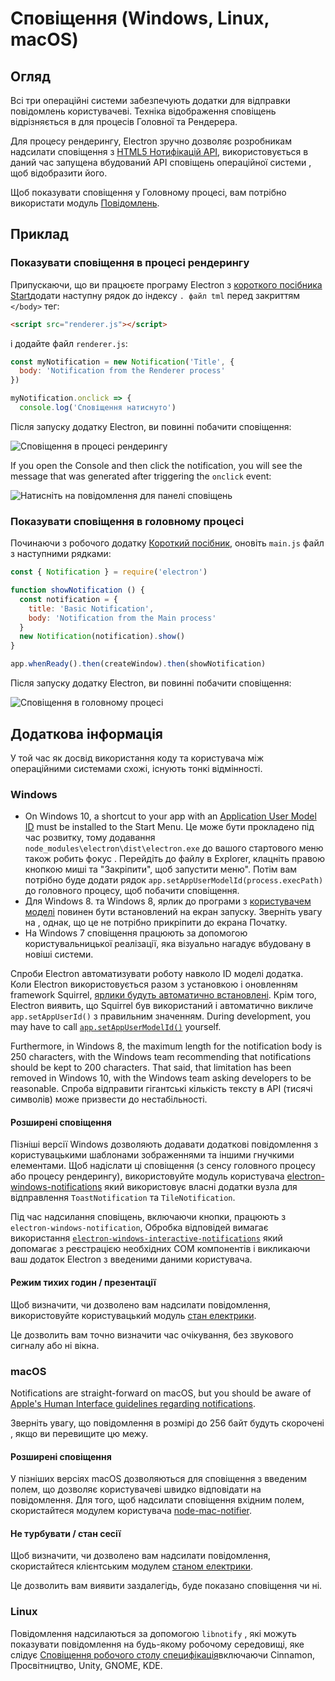 # Сповіщення (Windows, Linux, macOS)

## Огляд

Всі три операційні системи забезпечують додатки для відправки повідомлень користувачеві. Техніка відображення сповіщень відрізняється в для процесів Головної та Рендерера.

Для процесу рендерингу, Electron зручно дозволяє розробникам надсилати сповіщення з [HTML5 Нотифікацій API](https://notifications.spec.whatwg.org/), використовується в даний час запущена вбудований API сповіщень операційної системи , щоб відобразити його.

Щоб показувати сповіщення у Головному процесі, вам потрібно використати модуль [Повідомлень](../api/notification.md).

## Приклад

### Показувати сповіщення в процесі рендерингу

Припускаючи, що ви працюєте програму Electron з [короткого посібника Start](quick-start.md)додати наступну рядок до індексу `. файл tml` перед закриттям `</body>` тег:

```html
<script src="renderer.js"></script>
```

і додайте файл `renderer.js`:

```javascript fiddle='docs/fiddles/features/notifications/renderer'
const myNotification = new Notification('Title', {
  body: 'Notification from the Renderer process'
})

myNotification.onclick => {
  console.log('Сповіщення натиснуто')

```

Після запуску додатку Electron, ви повинні побачити сповіщення:

![Сповіщення в процесі рендерингу](../images/notification-renderer.png)

If you open the Console and then click the notification, you will see the message that was generated after triggering the `onclick` event:

![Натисніть на повідомлення для панелі сповіщень](../images/message-notification-renderer.png)

### Показувати сповіщення в головному процесі

Починаючи з робочого додатку [Короткий посібник](quick-start.md), оновіть `main.js` файл з наступними рядками:

```javascript fiddle='docs/fiddles/features/notifications/main'
const { Notification } = require('electron')

function showNotification () {
  const notification = {
    title: 'Basic Notification',
    body: 'Notification from the Main process'
  }
  new Notification(notification).show()
}

app.whenReady().then(createWindow).then(showNotification)
```

Після запуску додатку Electron, ви повинні побачити сповіщення:

![Сповіщення в головному процесі](../images/notification-main.png)

## Додаткова інформація

У той час як досвід використання коду та користувача між операційними системами схожі, існують тонкі відмінності.

### Windows

* On Windows 10, a shortcut to your app with an [Application User Model ID](https://msdn.microsoft.com/en-us/library/windows/desktop/dd378459(v=vs.85).aspx) must be installed to the Start Menu. Це може бути прокладено під час розвитку, тому додавання `node_modules\electron\dist\electron.exe` до вашого стартового меню також робить фокус . Перейдіть до файлу в Explorer, клацніть правою кнопкою миші та "Закріпити", щоб запустити меню". Потім вам потрібно буде додати рядок `app.setAppUserModelId(process.execPath)` до головного процесу, щоб побачити сповіщення.
* Для Windows 8. та Windows 8, ярлик до програми з [користувачем моделі](https://msdn.microsoft.com/en-us/library/windows/desktop/dd378459(v=vs.85).aspx) повинен бути встановлений на екран запуску. Зверніть увагу на , однак, що це не потрібно прикріпити до екрана Початку.
* На Windows 7 сповіщення працюють за допомогою користувальницької реалізації, яка візуально нагадує вбудовану в новіші системи.

Спроби Electron автоматизувати роботу навколо ID моделі додатка. Коли Electron використовується разом з установкою і оновленням framework Squirrel, [ярлики будуть автоматично встановлені](https://github.com/electron/windows-installer/blob/master/README.md#handling-squirrel-events). Крім того, Electron виявить, що Squirrel був використаний і автоматично викличе `app.setAppUserId()` з правильним значенням. During development, you may have to call [`app.setAppUserModelId()`](../api/app.md#appsetappusermodelidid-windows) yourself.

Furthermore, in Windows 8, the maximum length for the notification body is 250 characters, with the Windows team recommending that notifications should be kept to 200 characters. That said, that limitation has been removed in Windows 10, with the Windows team asking developers to be reasonable. Спроба відправити гігантські кількість тексту в API (тисячі символів) може призвести до нестабільності.

#### Розширені сповіщення

Пізніші версії Windows дозволяють додавати додаткові повідомлення з користувацькими шаблонами зображеннями та іншими гнучкими елементами. Щоб надіслати ці сповіщення (з сенсу головного процесу або процесу рендерингу), використовуйте модуль користувача [electron-windows-notifications](https://github.com/felixrieseberg/electron-windows-notifications) який використовує власні додатки вузла для відправлення `ToastNotification` та `TileNotification`.

Під час надсилання сповіщень, включаючи кнопки, працюють з `electron-windows-notification`, Обробка відповідей вимагає використання [`electron-windows-interactive-notifications`](https://github.com/felixrieseberg/electron-windows-interactive-notifications) який допомагає з реєстрацією необхідних COM компонентів і викликаючи ваш додаток Electron з введеними даними користувача.

#### Режим тихих годин / презентації

Щоб визначити, чи дозволено вам надсилати повідомлення, використовуйте користувацький модуль [стан електрики](https://github.com/felixrieseberg/electron-notification-state).

Це дозволить вам точно визначити час очікування, без звукового сигналу або ні вікна.

### macOS

Notifications are straight-forward on macOS, but you should be aware of [Apple's Human Interface guidelines regarding notifications](https://developer.apple.com/macos/human-interface-guidelines/system-capabilities/notifications/).

Зверніть увагу, що повідомлення в розмірі до 256 байт будуть скорочені , якщо ви перевищите цю межу.

#### Розширені сповіщення

У пізніших версіях macOS дозволяються для сповіщення з введеним полем, що дозволяє користувачеві швидко відповідати на повідомлення. Для того, щоб надсилати сповіщення вхідним полем, скористайтеся модулем користувача [node-mac-notifier](https://github.com/CharlieHess/node-mac-notifier).

#### Не турбувати / стан сесії

Щоб визначити, чи дозволено вам надсилати повідомлення, скористайтеся клієнтським модулем [станом електрики](https://github.com/felixrieseberg/electron-notification-state).

Це дозволить вам виявити заздалегідь, буде показано сповіщення чи ні.

### Linux

Повідомлення надсилаються за допомогою `libnotify` , які можуть показувати повідомлення на будь-якому робочому середовищі, яке слідує [Сповіщення робочого столу специфікація](https://developer.gnome.org/notification-spec/)включаючи Cinnamon, Просвітництво, Unity, GNOME, KDE.
